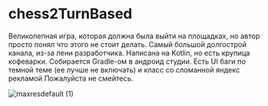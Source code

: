 # chess2TurnBased
Великолепная игра, которая должна была выйти на площадках, но автор просто понял что этого не стоит делать.
Самый большой долгострой канала, из-за лени разработчика.
Написана на Kotlin, но есть крупица кофеварки.
Собирается Gradle-ом в андроид студии.
Есть UI баги по темной теме (ее лучше не включать) и класс со сломанной яндекс рекламой
Пожалуйста не смейтесь.

![maxresdefault (1)](https://user-images.githubusercontent.com/124933877/218314927-80a6ac2f-71a7-454a-ad25-4ad6a92b9315.jpg)
